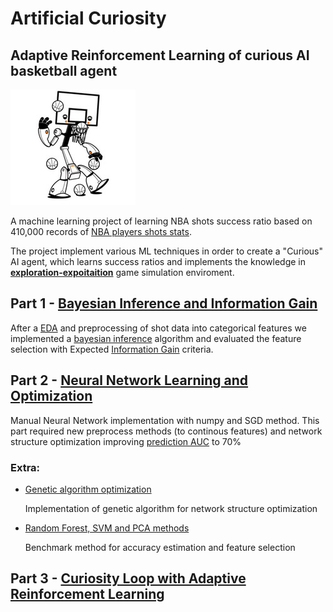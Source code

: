 # Artificial Curiosity
## Adaptive Reinforcement Learning of curious AI basketball agent
![](/robot.jpg?style=centerme)


A machine learning project of learning NBA shots success ratio based on  410,000 records of [NBA players shots stats](http://stats.nba.com).

The project implement various ML techniques in order to create a "Curious" AI agent, which learns success ratios and implements the knowledge in [**exploration-expoitaition**](http://www.indigosim.com/tutorials/exploration/t0s1.htm) game simulation enviroment.

## Part 1 - [Bayesian Inference and Information Gain](part1-bayes/cur_project_bayes.ipynb)
After a [EDA](https://en.wikipedia.org/wiki/Exploratory_data_analysis) and preprocessing of shot data into categorical features we implemented a [bayesian inference](https://en.wikipedia.org/wiki/Bayesian_inference) algorithm and evaluated the feature selection with Expected [Information Gain](https://en.wikipedia.org/wiki/Information_gain_ratio) criteria.


## Part 2 - [Neural Network Learning and Optimization](Part2-NN/cur_neural.ipynb)

Manual Neural Network implementation with numpy and SGD method. This part required new preprocess methods (to continous features) and network structure optimization improving [prediction AUC](https://en.wikipedia.org/wiki/Receiver_operating_characteristic#Area_under_the_curve) to 70%

### Extra:
  - [Genetic algorithm optimization](Part2-NN/Genetic.ipynb)
  
    Implementation of genetic algorithm for network structure optimization
    
  - [Random Forest, SVM and PCA methods](Part2-NN/Other_models.ipynb)
  
    Benchmark method for accuracy estimation and feature selection

## Part 3 - [Curiosity Loop with Adaptive Reinforcement Learning](/Part3-RL/Artificial_Curiosity_Loop.ipynb)
